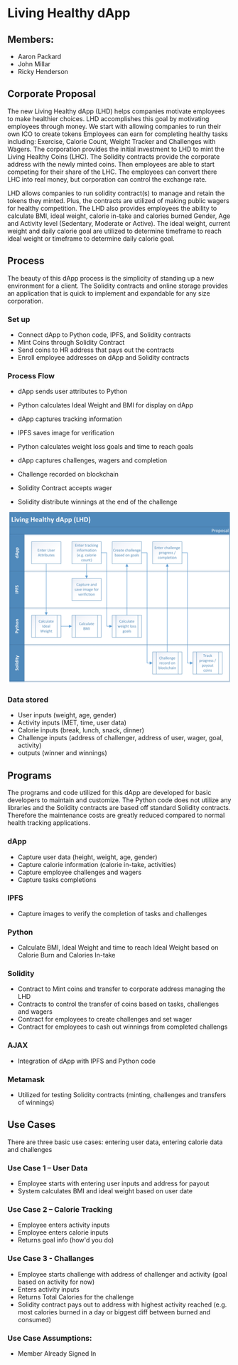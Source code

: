 # Living Healthy dApp

## Members: 
* Aaron Packard
* John Millar
* Ricky Henderson

## Corporate Proposal

The new Living Healthy dApp (LHD) helps companies motivate employees to make healthier choices. LHD accomplishes this goal by motivating employees through money. We start with allowing companies to run their own ICO to create tokens Employees can earn for completing healthy tasks including: Exercise, Calorie Count, Weight Tracker and Challenges with Wagers. The corporation provides the initial investment to LHD to mint the Living Healthy Coins (LHC). The Solidity contracts provide the corporate address with the newly minted coins. Then employees are able to start competing for their share of the LHC. The employees can convert there LHC into real money, but corporation can control the exchange rate.

LHD allows companies to run solidity contract(s) to manage and retain the tokens they minted. Plus, the contracts are utilized of making public wagers for healthy competition. The LHD also provides employees the ability to calculate BMI, ideal weight, calorie in-take and calories burned Gender, Age and Activity level (Sedentary, Moderate or Active). The ideal weight, current weight and daily calorie goal are utilized to determine timeframe to reach ideal weight or timeframe to determine daily calorie goal. 

## Process

The beauty of this dApp process is the simplicity of standing up a new environment for a client. The Solidity contracts and online storage provides an application that is quick to implement and expandable for any size corporation.

### Set up

* Connect dApp to Python code, IPFS, and Solidity contracts
* Mint Coins through Solidity Contract
* Send coins to HR address that pays out the contracts
* Enroll employee addresses on dApp and Solidity contracts

### Process Flow

* dApp sends user attributes to Python
* Python calculates Ideal Weight and BMI for display on dApp

* dApp captures tracking information
* IPFS saves image for verification
* Python calculates weight loss goals and time to reach goals

* dApp captures challenges, wagers and completion
* Challenge recorded on blockchain
* Solidity Contract accepts wager
* Solidity distribute winnings at the end of the challenge

![Process Flow](Images/LHD_Process_Flow.jpg)

### Data stored

* User inputs (weight, age, gender)
* Activity inputs (MET, time, user data)
* Calorie inputs (break, lunch, snack, dinner)
* Challenge inputs (address of challenger, address of user, wager, goal, activity)
* outputs (winner and winnings)

## Programs

The programs and code utilized for this dApp are developed for basic developers to maintain and customize. The Python code does not utilize any libraries and the Solidity contracts are based off standard Solidity contracts. Therefore the maintenance costs are greatly reduced compared to normal health tracking applications.

### dApp

* Capture user data (height, weight, age, gender)
* Capture calorie information (calorie in-take, activities)
* Capture employee challenges and wagers
* Capture tasks completions

### IPFS

* Capture images to verify the completion of tasks and challenges

### Python

* Calculate BMI, Ideal Weight and time to reach Ideal Weight based on Calorie Burn and Calories In-take 

### Solidity

* Contract to Mint coins and transfer to corporate address managing the LHD
* Contracts to control the transfer of coins based on tasks, challenges and wagers
* Contract for employees to create challenges and set wager
* Contract for employees to cash out winnings from completed challengs

### AJAX

* Integration of dApp with IPFS and Python code

### Metamask

* Utilized for testing Solidity contracts (minting, challenges and transfers of winnings)

## Use Cases

There are three basic use cases: entering user data, entering calorie data and challenges

### Use Case 1 – User Data

* Employee starts with entering user inputs and address for payout
* System calculates BMI and ideal weight based on user date

### Use Case 2 – Calorie Tracking

* Employee enters activity inputs
* Employee enters calorie inputs
* Returns goal info (how'd you do)

### Use Case 3 - Challanges

* Employee starts challenge with address of challenger and activity (goal based on activity for now)
* Enters activity inputs
* Returns Total Calories for the challenge 
* Solidity contract pays out to address with highest activity reached (e.g. most calories burned in a day or biggest diff between burned and consumed)

### Use Case Assumptions:
* Member Already Signed In
